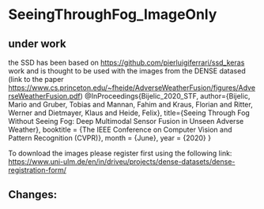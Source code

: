 # SeeingThroughFog_ImageOnly
## under work

the SSD has been based on https://github.com/pierluigiferrari/ssd_keras work and is thought to be used with the images from the DENSE datased (link to the paper https://www.cs.princeton.edu/~fheide/AdverseWeatherFusion/figures/AdverseWeatherFusion.pdf)
@InProceedings{Bijelic_2020_STF,
    author={Bijelic, Mario and Gruber, Tobias and Mannan, Fahim and Kraus, Florian and Ritter, Werner and Dietmayer, Klaus and Heide, Felix},
    title={Seeing Through Fog Without Seeing Fog:
    Deep Multimodal Sensor Fusion in Unseen Adverse Weather},
    booktitle = {The IEEE Conference on Computer Vision and Pattern Recognition (CVPR)},
    month = {June},
    year = {2020}
}

To download the images please register first using the following link: https://www.uni-ulm.de/en/in/driveu/projects/dense-datasets/dense-registration-form/

Changes:
- 
